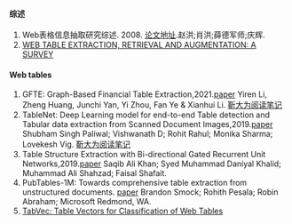 #### 综述
1. Web表格信息抽取研究综述. 2008. [论文地址](https://github.com/ICTKC/Papers/files/10080863/A.SurVey.of.the.Research.on.Infbrmation.Extraction.oVer.Web.Tables.pdf).赵洪;肖洪;薛德军师;庆辉.
2. [WEB TABLE EXTRACTION, RETRIEVAL AND AUGMENTATION: A SURVEY](https://github.com/ICTKC/Papers/files/10302226/2002.00207.pdf)

#### Web tables

1. GFTE: Graph-Based Financial Table Extraction,2021.[paper](https://arxiv.org/pdf/2003.07560.pdf)
Yiren Li, Zheng Huang, Junchi Yan, Yi Zhou, Fan Ye & Xianhui Li.  [靳大为阅读笔记](https://zhuanlan.zhihu.com/p/585757995)
2. TableNet: Deep Learning model for end-to-end Table detection and Tabular data extraction from Scanned Document Images,2019.[paper](https://arxiv.org/pdf/2001.01469.pdf)
Shubham Singh Paliwal; Vishwanath D; Rohit Rahul; Monika Sharma; Lovekesh Vig.  [靳大为阅读笔记](https://zhuanlan.zhihu.com/p/585800387)
3. Table Structure Extraction with Bi-directional Gated Recurrent Unit Networks,2019.[paper](https://arxiv.org/pdf/2001.02501.pdf)
Saqib Ali Khan; Syed Muhammad Daniyal Khalid; Muhammad Ali Shahzad; Faisal Shafait.
4. PubTables-1M: Towards comprehensive table extraction from unstructured documents. [paper](https://openaccess.thecvf.com/content/CVPR2022/papers/Smock_PubTables-1M_Towards_Comprehensive_Table_Extraction_From_Unstructured_Documents_CVPR_2022_paper.pdf)
Brandon Smock; Rohith Pesala; Robin Abraham; Microsoft Redmond, WA.
5. [TabVec: Table Vectors for Classification of Web Tables](https://github.com/ICTKC/Papers/files/10302220/1802.06290.pdf)
